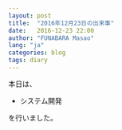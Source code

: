 ```yaml
---
layout: post
title:  "2016年12月23日の出来事"
date:   2016-12-23 22:00
author: "FUNABARA Masao"
lang: "ja"
categories: blog
tags: diary
---
```


本日は、

* システム開発

を行いました。
